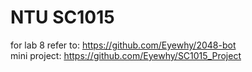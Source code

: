 # NTU SC1015
for lab 8 refer to: https://github.com/Eyewhy/2048-bot \
mini project: https://github.com/Eyewhy/SC1015_Project
